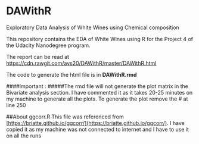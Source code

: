 # DAWithR
Exploratory Data Analysis of White Wines  using Chemical composition

This repository contains the EDA of White Wines using R for the Project 4
of the Udacity Nanodegree program. 

The report can be read at
https://cdn.rawgit.com/avs20/DAWithR/master/DAWithR.html

The code to generate the html file is in **DAWithR.rmd**

####Important : 
#####The rmd file will not generate the plot matrix in the Bivariate
analysis section. I have commented it as it takes 20-25 minutes on my
machine to generate all the plots. To generate the plot remove the *#* at
line 250


##About ggcorr.R
This file was referenced from
[https://briatte.github.io/ggcorr/](https://briatte.github.io/ggcorr/).  I
have copied it as my machine was not connected to internet and I have to use
it on all the runs
